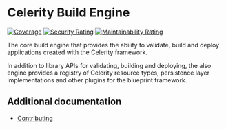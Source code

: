 # Celerity Build Engine

[![Coverage](https://sonarcloud.io/api/project_badges/measure?project=two-hundred_celerity-build-engine&metric=coverage)](https://sonarcloud.io/summary/new_code?id=two-hundred_celerity-build-engine)
[![Security Rating](https://sonarcloud.io/api/project_badges/measure?project=two-hundred_celerity-blueprint&metric=security_rating)](https://sonarcloud.io/summary/new_code?id=two-hundred_celerity-build-engine)
[![Maintainability Rating](https://sonarcloud.io/api/project_badges/measure?project=two-hundred_celerity-cli&metric=sqale_rating)](https://sonarcloud.io/summary/new_code?id=two-hundred_celerity-build-engine)

The core build engine that provides the ability to validate, build and deploy applications
created with the Celerity framework.

In addition to library APIs for validating, building and deploying, the also engine provides a registry of Celerity resource types, persistence layer implementations and other plugins for the blueprint framework.

## Additional documentation

- [Contributing](docs/CONTRIBUTING.md)
